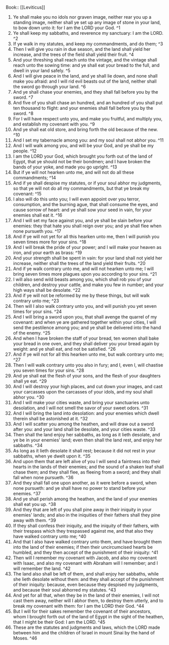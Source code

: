  Book:: [[Leviticus]]
 1. Ye shall make you no idols nor graven image, neither rear you up a standing image, neither shall ye set up any image of stone in your land, to bow down unto it: for I am the LORD your God. ^1
 2. Ye shall keep my sabbaths, and reverence my sanctuary: I am the LORD. ^2
 3. If ye walk in my statutes, and keep my commandments, and do them; ^3
 4. Then I will give you rain in due season, and the land shall yield her increase, and the trees of the field shall yield their fruit. ^4
 5. And your threshing shall reach unto the vintage, and the vintage shall reach unto the sowing time: and ye shall eat your bread to the full, and dwell in your land safely. ^5
 6. And I will give peace in the land, and ye shall lie down, and none shall make you afraid: and I will rid evil beasts out of the land, neither shall the sword go through your land. ^6
 7. And ye shall chase your enemies, and they shall fall before you by the sword. ^7
 8. And five of you shall chase an hundred, and an hundred of you shall put ten thousand to flight: and your enemies shall fall before you by the sword. ^8
 9. For I will have respect unto you, and make you fruitful, and multiply you, and establish my covenant with you. ^9
 10. And ye shall eat old store, and bring forth the old because of the new. ^10
 11. And I set my tabernacle among you: and my soul shall not abhor you. ^11
 12. And I will walk among you, and will be your God, and ye shall be my people. ^12
 13. I am the LORD your God, which brought you forth out of the land of Egypt, that ye should not be their bondmen; and I have broken the bands of your yoke, and made you go upright. ^13
 14. But if ye will not hearken unto me, and will not do all these commandments; ^14
 15. And if ye shall despise my statutes, or if your soul abhor my judgments, so that ye will not do all my commandments, but that ye break my covenant: ^15
 16. I also will do this unto you; I will even appoint over you terror, consumption, and the burning ague, that shall consume the eyes, and cause sorrow of heart: and ye shall sow your seed in vain, for your enemies shall eat it. ^16
 17. And I will set my face against you, and ye shall be slain before your enemies: they that hate you shall reign over you; and ye shall flee when none pursueth you. ^17
 18. And if ye will not yet for all this hearken unto me, then I will punish you seven times more for your sins. ^18
 19. And I will break the pride of your power; and I will make your heaven as iron, and your earth as brass: ^19
 20. And your strength shall be spent in vain: for your land shall not yield her increase, neither shall the trees of the land yield their fruits. ^20
 21. And if ye walk contrary unto me, and will not hearken unto me; I will bring seven times more plagues upon you according to your sins. ^21
 22. I will also send wild beasts among you, which shall rob you of your children, and destroy your cattle, and make you few in number; and your high ways shall be desolate. ^22
 23. And if ye will not be reformed by me by these things, but will walk contrary unto me; ^23
 24. Then will I also walk contrary unto you, and will punish you yet seven times for your sins. ^24
 25. And I will bring a sword upon you, that shall avenge the quarrel of my covenant: and when ye are gathered together within your cities, I will send the pestilence among you; and ye shall be delivered into the hand of the enemy. ^25
 26. And when I have broken the staff of your bread, ten women shall bake your bread in one oven, and they shall deliver you your bread again by weight: and ye shall eat, and not be satisfied. ^26
 27. And if ye will not for all this hearken unto me, but walk contrary unto me; ^27
 28. Then I will walk contrary unto you also in fury; and I, even I, will chastise you seven times for your sins. ^28
 29. And ye shall eat the flesh of your sons, and the flesh of your daughters shall ye eat. ^29
 30. And I will destroy your high places, and cut down your images, and cast your carcasses upon the carcasses of your idols, and my soul shall abhor you. ^30
 31. And I will make your cities waste, and bring your sanctuaries unto desolation, and I will not smell the savor of your sweet odors. ^31
 32. And I will bring the land into desolation: and your enemies which dwell therein shall be astonished at it. ^32
 33. And I will scatter you among the heathen, and will draw out a sword after you: and your land shall be desolate, and your cities waste. ^33
 34. Then shall the land enjoy her sabbaths, as long as it lieth desolate, and ye be in your enemies' land; even then shall the land rest, and enjoy her sabbaths. ^34
 35. As long as it lieth desolate it shall rest; because it did not rest in your sabbaths, when ye dwelt upon it. ^35
 36. And upon them that are left alive of you I will send a faintness into their hearts in the lands of their enemies; and the sound of a shaken leaf shall chase them; and they shall flee, as fleeing from a sword; and they shall fall when none pursueth. ^36
 37. And they shall fall one upon another, as it were before a sword, when none pursueth: and ye shall have no power to stand before your enemies. ^37
 38. And ye shall perish among the heathen, and the land of your enemies shall eat you up. ^38
 39. And they that are left of you shall pine away in their iniquity in your enemies' lands; and also in the iniquities of their fathers shall they pine away with them. ^39
 40. If they shall confess their iniquity, and the iniquity of their fathers, with their trespass which they trespassed against me, and that also they have walked contrary unto me; ^40
 41. And that I also have walked contrary unto them, and have brought them into the land of their enemies; if then their uncircumcised hearts be humbled, and they then accept of the punishment of their iniquity: ^41
 42. Then will I remember my covenant with Jacob, and also my covenant with Isaac, and also my covenant with Abraham will I remember; and I will remember the land. ^42
 43. The land also shall be left of them, and shall enjoy her sabbaths, while she lieth desolate without them: and they shall accept of the punishment of their iniquity: because, even because they despised my judgments, and because their soul abhorred my statutes. ^43
 44. And yet for all that, when they be in the land of their enemies, I will not cast them away, neither will I abhor them, to destroy them utterly, and to break my covenant with them: for I am the LORD their God. ^44
 45. But I will for their sakes remember the covenant of their ancestors, whom I brought forth out of the land of Egypt in the sight of the heathen, that I might be their God: I am the LORD. ^45
 46. These are the statutes and judgments and laws, which the LORD made between him and the children of Israel in mount Sinai by the hand of Moses. ^46
